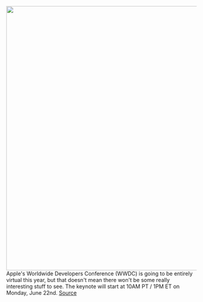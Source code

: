 <img src='https://cdn.vox-cdn.com/thumbor/8q8fY1AxyWGhiqw7P3_qCBaStlg=/0x0:1920x1080/1200x800/filters:focal(807x387:1113x693)/cdn.vox-cdn.com/uploads/chorus_image/image/66964601/vrg_vup_213_what_to_expect_from_wwdc_2015_still.0.0.0.0.jpg' width='700px' /><br/>
Apple's Worldwide Developers Conference (WWDC) is going to be entirely virtual this year, but that doesn't mean there won't be some really interesting stuff to see. The keynote will start at 10AM PT / 1PM ET on Monday, June 22nd.
<a href='https://www.theverge.com/2020/6/22/21292837/apple-wwdc-2020-event-watch-live-stream-start-time-keynote'> Source <a/>
